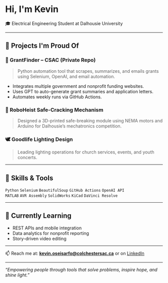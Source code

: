 
# Hi, I'm Kevin 

🎓 Electrical Engineering Student at Dalhousie University 

---

## 🚀 Projects I'm Proud Of

### 🔎 GrantFinder – CSAC (Private Repo)
> Python automation tool that scrapes, summarizes, and emails grants using Selenium, OpenAI, and email automation.
- Integrates multiple government and nonprofit funding websites.
- Uses GPT to auto-generate grant summaries and application letters.
- Automates weekly runs via GitHub Actions.

### 🤖 RoboHeist Safe-Cracking Mechanism
> Designed a 3D-printed safe-breaking module using NEMA motors and Arduino for Dalhousie’s mechatronics competition.

### 🕊️ Goodlife Lighting Design
> Leading lighting operations for church services, events, and youth concerts.

---

## 🧰 Skills & Tools

`Python` `Selenium` `BeautifulSoup` `GitHub Actions` `OpenAI API`  
`MATLAB` `AVR Assembly` `SolidWorks` `KiCad` `DaVinci Resolve`

---

## 🌱 Currently Learning

- REST APIs and mobile integration
- Data analytics for nonprofit reporting
- Story-driven video editing

---

📫 Reach me at: **kevin.oseisarfo@colchestersac.ca** or on [LinkedIn](https://www.linkedin.com/in/kvvame)

---

_“Empowering people through tools that solve problems, inspire hope, and shine light.”_

